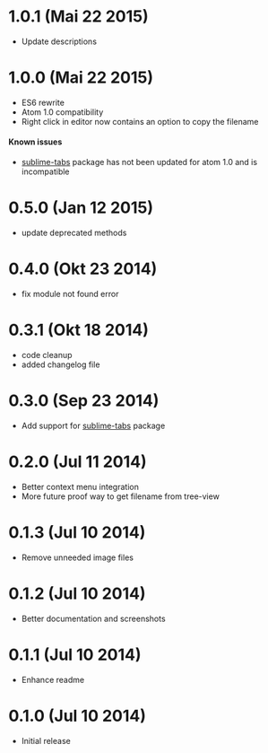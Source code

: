 # 1.0.1 (Mai 22 2015)

* Update descriptions

# 1.0.0 (Mai 22 2015)

* ES6 rewrite
* Atom 1.0 compatibility
* Right click in editor now contains an option to copy the filename

#### Known issues

* [sublime-tabs](https://atom.io/packages/sublime-tabs) package has not been updated for atom 1.0 and is incompatible

# 0.5.0 (Jan 12 2015)

* update deprecated methods

# 0.4.0 (Okt 23 2014)

* fix module not found error

# 0.3.1 (Okt 18 2014)

* code cleanup
* added changelog file

# 0.3.0 (Sep 23 2014)

* Add support for [sublime-tabs](https://atom.io/packages/sublime-tabs) package

# 0.2.0 (Jul 11 2014)

* Better context menu integration
* More future proof way to get filename from tree-view

# 0.1.3 (Jul 10 2014)

* Remove unneeded image files

# 0.1.2 (Jul 10 2014)

* Better documentation and screenshots

# 0.1.1 (Jul 10 2014)

* Enhance readme

# 0.1.0 (Jul 10 2014)

* Initial release

